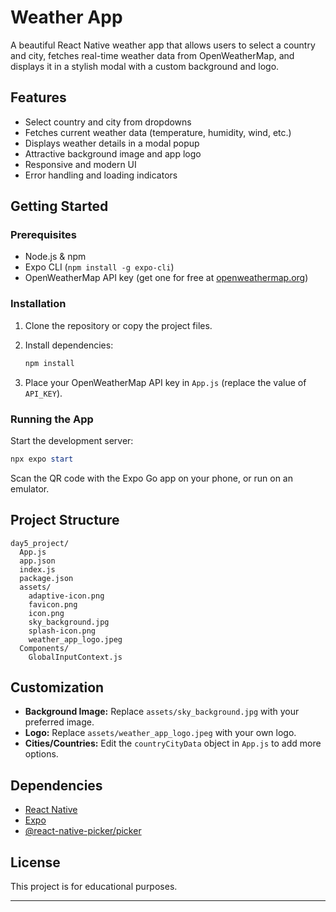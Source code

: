# Weather App

A beautiful React Native weather app that allows users to select a country and city, fetches real-time weather data from OpenWeatherMap, and displays it in a stylish modal with a custom background and logo.

## Features

- Select country and city from dropdowns
- Fetches current weather data (temperature, humidity, wind, etc.)
- Displays weather details in a modal popup
- Attractive background image and app logo
- Responsive and modern UI
- Error handling and loading indicators

## Getting Started

### Prerequisites

- Node.js & npm
- Expo CLI (`npm install -g expo-cli`)
- OpenWeatherMap API key (get one for free at [openweathermap.org](https://openweathermap.org/api))

### Installation

1. Clone the repository or copy the project files.
2. Install dependencies:

   ```powershell
   npm install
   ```

3. Place your OpenWeatherMap API key in `App.js` (replace the value of `API_KEY`).

### Running the App

Start the development server:

```powershell
npx expo start
```

Scan the QR code with the Expo Go app on your phone, or run on an emulator.

## Project Structure

```
day5_project/
  App.js
  app.json
  index.js
  package.json
  assets/
    adaptive-icon.png
    favicon.png
    icon.png
    sky_background.jpg
    splash-icon.png
    weather_app_logo.jpeg
  Components/
    GlobalInputContext.js
```

## Customization

- **Background Image:** Replace `assets/sky_background.jpg` with your preferred image.
- **Logo:** Replace `assets/weather_app_logo.jpeg` with your own logo.
- **Cities/Countries:** Edit the `countryCityData` object in `App.js` to add more options.

## Dependencies

- [React Native](https://reactnative.dev/)
- [Expo](https://expo.dev/)
- [@react-native-picker/picker](https://github.com/react-native-picker/picker)

## License

This project is for educational purposes.

---
